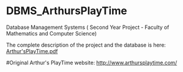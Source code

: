 # DBMS_ArthursPlayTime
Database Management Systems ( Second Year Project - Faculty of Mathematics and Computer Science)

The complete description of the project and the database is here: [Arthur'sPlayTime.pdf](https://github.com/alexion2001/DBMS_ArthursPlayTime/files/7937109/Arthur.sPlayTime.pdf)

#Original Arthur's PlayTime website: http://www.arthursplaytime.com/

